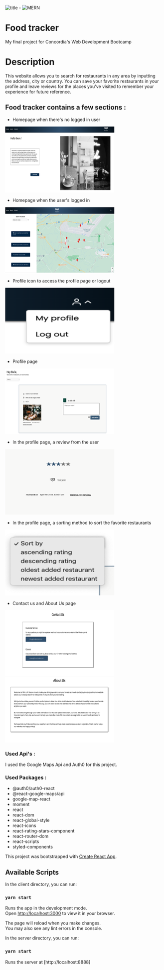 ![title](https://img.shields.io/badge/Capstone%20Project-Food%20tracker-blue) - ![MERN](https://img.shields.io/badge/stack-MERN-ff69b4)
# Food tracker
My final project for Concordia's Web Development Bootcamp

# Description
This website allows you to search for restaurants in any area by inputting the address, city or country. You can save your favorite restaurants in your profile and leave reviews for the places you've visited to remember your experience for future reference.

## Food tracker contains a few sections :

* Homepage when there's no logged in user <br>
<img src="./client/src/images/noUser.png" alt="home page when there's no logged in user" height="210" width="350"/>

* Homepage when the user's logged in <br>
<img src="./client/src/images/Homefeed.png" alt="homefeed with the map and instructions" height="210" width="350"/>

* Profile icon to access the profile page or logout <br>
<img src="./client/src/images/profileIcon.png" alt="profile Icon with Profile and Logout links" height="210" width="350"/>

* Profile page <br>
<img src="./client/src/images/Profile.png" alt="profile page" height="210" width="350"/>

* In the profile page, a review from the user <br>
<img src="./client/src/images/review.png" alt="review from user" height="210" width="350"/>

* In the profile page, a sorting method to sort the favorite restaurants <br>
<img src="./client/src/images/Sort.png" alt="sorting method" height="210" width="350"/>

* Contact us and About Us page <br>
<img src="./client/src/images/contact.png" alt="Contact us page" height="210" width="350"/>
<img src="./client/src/images/about.png" alt="About us page" height="210" width="350"/>

### Used Api's : 
I used the Google Maps Api and Auth0 for this project.

### Used Packages : 
 - @auth0/auth0-react
- @react-google-maps/api
- google-map-react
- moment
- react
- react-dom
- react-global-style
- react-icons
- react-rating-stars-component
- react-router-dom
- react-scripts
- styled-components


This project was bootstrapped with [Create React App](https://github.com/facebook/create-react-app).

## Available Scripts

In the client directory, you can run:

### `yarn start`

Runs the app in the development mode.\
Open [http://localhost:3000](http://localhost:3000) to view it in your browser.

The page will reload when you make changes.\
You may also see any lint errors in the console.

In the server directory, you can run:

### `yarn start`

Runs the server at [http://localhost:8888]

